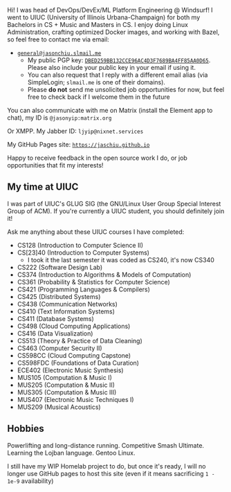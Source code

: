 Hi! I was head of DevOps/DevEx/ML Platform Engineering @ Windsurf! I
went to UIUC (University of Illinois Urbana-Champaign) for both my Bachelors in
CS + Music and Masters in CS. I enjoy doing Linux Administration, crafting
optimized Docker images, and working with Bazel, so feel free to contact me via
email:

- [`general@jasonchiu.slmail.me`](mailto:general@jasonchiu.slmail.me)
  - My public PGP key:
  [`DBED259BB132CCE96AC4D3F7689BA4FF85AA0D65`](https://jaschiu.github.io/public.asc). Please
    also include your public key in your email if using it.
  - You can also request that I reply with a different email alias (via
    SimpleLogin; `slmail.me` is one of their domains).
  - Please **do not** send me unsolicited job opportunities for now, but feel
    free to check back if I welcome them in the future

You can also communicate with me on Matrix (install the Element app to chat), my
ID is `@jasonyip:matrix.org`

Or XMPP. My Jabber ID: `ljyip@nixnet.services`

My GitHub Pages site:
[`https://jaschiu.github.io`](https://jaschiu.github.io)

Happy to receive feedback in the open source work I do, or job opportunities
that fit my interests!

## My time at UIUC

I was part of UIUC's GLUG SIG (the GNU/Linux User Group Special Interest Group
of ACM). If you're currently a UIUC student, you should definitely join it!

Ask me anything about these UIUC courses I have completed:

- CS128 (Introduction to Computer Science II)
- CS[23]40 (Introduction to Computer Systems)
  - I took it the last semester it was coded as CS240, it's now CS340
- CS222 (Software Design Lab)
- CS374 (Introduction to Algorithms & Models of Computation)
- CS361 (Probability & Statistics for Computer Science)
- CS421 (Programming Languages & Compilers)
- CS425 (Distributed Systems)
- CS438 (Communication Networks)
- CS410 (Text Information Systems)
- CS411 (Database Systems)
- CS498 (Cloud Computing Applications)
- CS416 (Data Visualization)
- CS513 (Theory & Practice of Data Cleaning)
- CS463 (Computer Security II)
- CS598CC (Cloud Computing Capstone)
- CS598FDC (Foundations of Data Curation)
- ECE402 (Electronic Music Synthesis)
- MUS105 (Computation & Music I)
- MUS205 (Computation & Music II)
- MUS305 (Computation & Music III)
- MUS407 (Electronic Music Techniques I)
- MUS209 (Musical Acoustics)

## Hobbies

Powerlifting and long-distance running. Competitive Smash Ultimate. Learning
the Lojban language. Gentoo Linux.

I still have my WIP Homelab project to do, but once it's ready, I will no longer
use GitHub pages to host this site (even if it means sacrificing `1 - 1e-9`
availability)

